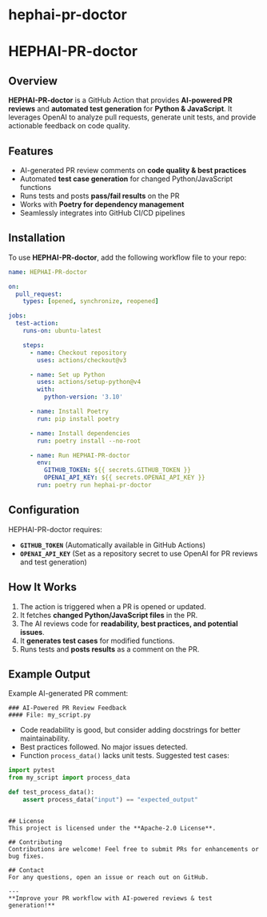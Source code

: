 # hephai-pr-doctor

# HEPHAI-PR-doctor

## Overview
**HEPHAI-PR-doctor** is a GitHub Action that provides **AI-powered PR reviews** and **automated test generation** for **Python & JavaScript**. It leverages OpenAI to analyze pull requests, generate unit tests, and provide actionable feedback on code quality.

## Features
- AI-generated PR review comments on **code quality & best practices**  
- Automated **test case generation** for changed Python/JavaScript functions  
- Runs tests and posts **pass/fail results** on the PR  
- Works with **Poetry for dependency management**  
- Seamlessly integrates into GitHub CI/CD pipelines  

## Installation
To use **HEPHAI-PR-doctor**, add the following workflow file to your repo:

```yaml
name: HEPHAI-PR-doctor

on:
  pull_request:
    types: [opened, synchronize, reopened]

jobs:
  test-action:
    runs-on: ubuntu-latest

    steps:
      - name: Checkout repository
        uses: actions/checkout@v3

      - name: Set up Python
        uses: actions/setup-python@v4
        with:
          python-version: '3.10'

      - name: Install Poetry
        run: pip install poetry

      - name: Install dependencies
        run: poetry install --no-root

      - name: Run HEPHAI-PR-doctor
        env:
          GITHUB_TOKEN: ${{ secrets.GITHUB_TOKEN }}
          OPENAI_API_KEY: ${{ secrets.OPENAI_API_KEY }}
        run: poetry run hephai-pr-doctor
```

## Configuration
HEPHAI-PR-doctor requires:
- **`GITHUB_TOKEN`** (Automatically available in GitHub Actions)
- **`OPENAI_API_KEY`** (Set as a repository secret to use OpenAI for PR reviews and test generation)

## How It Works
1. The action is triggered when a PR is opened or updated.
2. It fetches **changed Python/JavaScript files** in the PR.
3. The AI reviews code for **readability, best practices, and potential issues**.
4. It **generates test cases** for modified functions.
5. Runs tests and **posts results** as a comment on the PR.

## Example Output
Example AI-generated PR comment:
```
### AI-Powered PR Review Feedback
#### File: my_script.py
```
- Code readability is good, but consider adding docstrings for better maintainability.
- Best practices followed. No major issues detected.
- Function `process_data()` lacks unit tests. Suggested test cases:
```python
import pytest
from my_script import process_data

def test_process_data():
    assert process_data("input") == "expected_output"
```
```

## License
This project is licensed under the **Apache-2.0 License**.

## Contributing
Contributions are welcome! Feel free to submit PRs for enhancements or bug fixes.

## Contact
For any questions, open an issue or reach out on GitHub.

---
**Improve your PR workflow with AI-powered reviews & test generation!**
